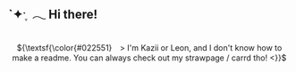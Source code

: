 ## **`✦ˑ ִֶ 𓂃 Hi there!**
<p align="center">
     <br> ${\textsf{\color{#022551}　> I'm Kazii or Leon, and I don't know how to make a readme. You can always check out my strawpage / carrd tho! <}}$ 
 <br>

